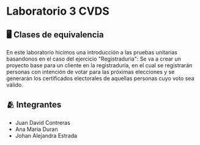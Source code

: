 # Laboratorio 3 CVDS
## 🖥️ Clases de equivalencia
En este laboratorio hicimos una introducción a las pruebas unitarias basandonos en el caso del ejercicio "Registraduria":
Se va a crear un proyecto base para un cliente en la registraduría, en el cual se registrarán personas con intención de votar para las próximas elecciones y se generarán los certificados electorales de aquellas personas cuyo voto sea válido.

## 🫂 Integrantes
- Juan David Contreras
- Ana Maria Duran
- Johan Alejandra Estrada